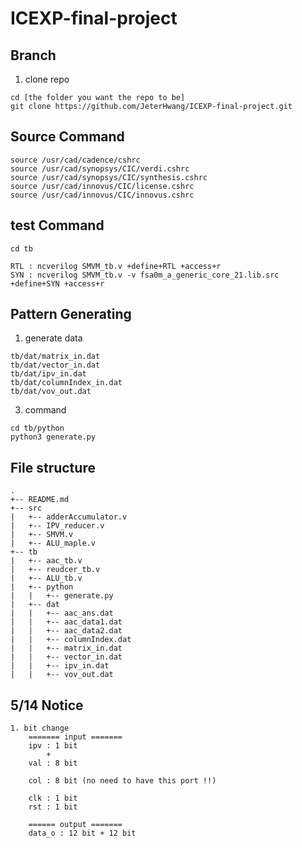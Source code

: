 # ICEXP-final-project

## Branch
1. clone repo
```
cd [the folder you want the repo to be]
git clone https://github.com/JeterHwang/ICEXP-final-project.git 
```

## Source Command
```
source /usr/cad/cadence/cshrc
source /usr/cad/synopsys/CIC/verdi.cshrc
source /usr/cad/synopsys/CIC/synthesis.cshrc
source /usr/cad/innovus/CIC/license.cshrc
source /usr/cad/innovus/CIC/innovus.cshrc
```

## test Command
```
cd tb

RTL : ncverilog SMVM_tb.v +define+RTL +access+r
SYN : ncverilog SMVM_tb.v -v fsa0m_a_generic_core_21.lib.src +define+SYN +access+r
```

## Pattern Generating
1. generate data
```
tb/dat/matrix_in.dat
tb/dat/vector_in.dat
tb/dat/ipv_in.dat
tb/dat/columnIndex_in.dat
tb/dat/vov_out.dat
```
3. command 
```
cd tb/python
python3 generate.py
```

## File structure
```
.
+-- README.md
+-- src
|   +-- adderAccumulator.v
|   +-- IPV_reducer.v
|   +-- SMVM.v
|   +-- ALU_maple.v
+-- tb
|   +-- aac_tb.v
|   +-- reudcer_tb.v
|   +-- ALU_tb.v
|   +-- python
|   |   +-- generate.py
|   +-- dat
|   |   +-- aac_ans.dat
|   |   +-- aac_data1.dat
|   |   +-- aac_data2.dat
|   |   +-- columnIndex.dat
|   |   +-- matrix_in.dat
|   |   +-- vector_in.dat
|   |   +-- ipv_in.dat
|   |   +-- vov_out.dat
```
## 5/14 Notice
```
1. bit change
    ======= input =======
    ipv : 1 bit
        +
    val : 8 bit
        
    col : 8 bit (no need to have this port !!)

    clk : 1 bit
    rst : 1 bit

    ====== output =======
    data_o : 12 bit + 12 bit
    
```
